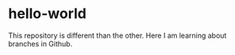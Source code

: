 # hello-world
This repository is different than the other. Here I am learning about branches in Github.
